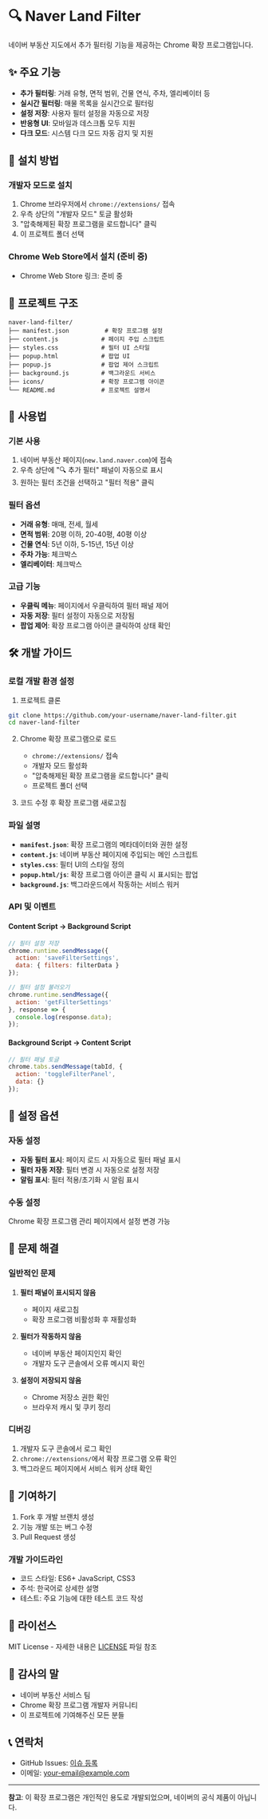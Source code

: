 # 🔍 Naver Land Filter

네이버 부동산 지도에서 추가 필터링 기능을 제공하는 Chrome 확장 프로그램입니다.

## ✨ 주요 기능

- **추가 필터링**: 거래 유형, 면적 범위, 건물 연식, 주차, 엘리베이터 등
- **실시간 필터링**: 매물 목록을 실시간으로 필터링
- **설정 저장**: 사용자 필터 설정을 자동으로 저장
- **반응형 UI**: 모바일과 데스크톱 모두 지원
- **다크 모드**: 시스템 다크 모드 자동 감지 및 지원

## 🚀 설치 방법

### 개발자 모드로 설치

1. Chrome 브라우저에서 `chrome://extensions/` 접속
2. 우측 상단의 "개발자 모드" 토글 활성화
3. "압축해제된 확장 프로그램을 로드합니다" 클릭
4. 이 프로젝트 폴더 선택

### Chrome Web Store에서 설치 (준비 중)

- Chrome Web Store 링크: 준비 중

## 📁 프로젝트 구조

```
naver-land-filter/
├── manifest.json          # 확장 프로그램 설정
├── content.js            # 페이지 주입 스크립트
├── styles.css            # 필터 UI 스타일
├── popup.html            # 팝업 UI
├── popup.js              # 팝업 제어 스크립트
├── background.js         # 백그라운드 서비스
├── icons/                # 확장 프로그램 아이콘
└── README.md             # 프로젝트 설명서
```

## 🎯 사용법

### 기본 사용

1. 네이버 부동산 페이지(`new.land.naver.com`)에 접속
2. 우측 상단에 "🔍 추가 필터" 패널이 자동으로 표시
3. 원하는 필터 조건을 선택하고 "필터 적용" 클릭

### 필터 옵션

- **거래 유형**: 매매, 전세, 월세
- **면적 범위**: 20평 이하, 20-40평, 40평 이상
- **건물 연식**: 5년 이하, 5-15년, 15년 이상
- **주차 가능**: 체크박스
- **엘리베이터**: 체크박스

### 고급 기능

- **우클릭 메뉴**: 페이지에서 우클릭하여 필터 패널 제어
- **자동 저장**: 필터 설정이 자동으로 저장됨
- **팝업 제어**: 확장 프로그램 아이콘 클릭하여 상태 확인

## 🛠️ 개발 가이드

### 로컬 개발 환경 설정

1. 프로젝트 클론
```bash
git clone https://github.com/your-username/naver-land-filter.git
cd naver-land-filter
```

2. Chrome 확장 프로그램으로 로드
   - `chrome://extensions/` 접속
   - 개발자 모드 활성화
   - "압축해제된 확장 프로그램을 로드합니다" 클릭
   - 프로젝트 폴더 선택

3. 코드 수정 후 확장 프로그램 새로고침

### 파일 설명

- **`manifest.json`**: 확장 프로그램의 메타데이터와 권한 설정
- **`content.js`**: 네이버 부동산 페이지에 주입되는 메인 스크립트
- **`styles.css`**: 필터 UI의 스타일 정의
- **`popup.html/js`**: 확장 프로그램 아이콘 클릭 시 표시되는 팝업
- **`background.js`**: 백그라운드에서 작동하는 서비스 워커

### API 및 이벤트

#### Content Script → Background Script
```javascript
// 필터 설정 저장
chrome.runtime.sendMessage({
  action: 'saveFilterSettings',
  data: { filters: filterData }
});

// 필터 설정 불러오기
chrome.runtime.sendMessage({
  action: 'getFilterSettings'
}, response => {
  console.log(response.data);
});
```

#### Background Script → Content Script
```javascript
// 필터 패널 토글
chrome.tabs.sendMessage(tabId, {
  action: 'toggleFilterPanel',
  data: {}
});
```

## 🔧 설정 옵션

### 자동 설정

- **자동 필터 표시**: 페이지 로드 시 자동으로 필터 패널 표시
- **필터 자동 저장**: 필터 변경 시 자동으로 설정 저장
- **알림 표시**: 필터 적용/초기화 시 알림 표시

### 수동 설정

Chrome 확장 프로그램 관리 페이지에서 설정 변경 가능

## 🐛 문제 해결

### 일반적인 문제

1. **필터 패널이 표시되지 않음**
   - 페이지 새로고침
   - 확장 프로그램 비활성화 후 재활성화

2. **필터가 작동하지 않음**
   - 네이버 부동산 페이지인지 확인
   - 개발자 도구 콘솔에서 오류 메시지 확인

3. **설정이 저장되지 않음**
   - Chrome 저장소 권한 확인
   - 브라우저 캐시 및 쿠키 정리

### 디버깅

1. 개발자 도구 콘솔에서 로그 확인
2. `chrome://extensions/`에서 확장 프로그램 오류 확인
3. 백그라운드 페이지에서 서비스 워커 상태 확인

## 🤝 기여하기

1. Fork 후 개발 브랜치 생성
2. 기능 개발 또는 버그 수정
3. Pull Request 생성

### 개발 가이드라인

- 코드 스타일: ES6+ JavaScript, CSS3
- 주석: 한국어로 상세한 설명
- 테스트: 주요 기능에 대한 테스트 코드 작성

## 📄 라이선스

MIT License - 자세한 내용은 [LICENSE](LICENSE) 파일 참조

## 🙏 감사의 말

- 네이버 부동산 서비스 팀
- Chrome 확장 프로그램 개발자 커뮤니티
- 이 프로젝트에 기여해주신 모든 분들

## 📞 연락처

- GitHub Issues: [이슈 등록](https://github.com/your-username/naver-land-filter/issues)
- 이메일: your-email@example.com

---

**참고**: 이 확장 프로그램은 개인적인 용도로 개발되었으며, 네이버의 공식 제품이 아닙니다.
